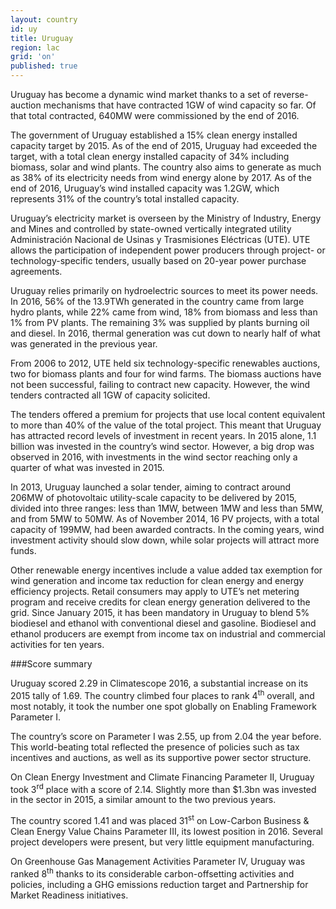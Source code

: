 ```yaml
---
layout: country
id: uy
title: Uruguay
region: lac
grid: 'on'
published: true
---
```


Uruguay has become a dynamic wind market thanks to a set of reverse-auction mechanisms that have contracted 1GW of wind capacity so far. Of that total contracted, 640MW were commissioned by the end of 2016.

The government of Uruguay established a 15% clean energy installed capacity target by 2015. As of the end of 2015, Uruguay had exceeded the target, with a total clean energy installed capacity of 34% including biomass, solar and wind plants. The country also aims to generate as much as 38% of its electricity needs from wind energy alone by 2017. As of the end of 2016, Uruguay’s wind installed capacity was 1.2GW, which represents 31% of the country’s total installed capacity.

Uruguay’s electricity market is overseen by the Ministry of Industry, Energy and Mines and controlled by state-owned vertically integrated utility Administración Nacional de Usinas y Trasmisiones Eléctricas (UTE). UTE allows the participation of independent power producers through project- or technology-specific tenders, usually based on 20-year power purchase agreements.

Uruguay relies primarily on hydroelectric sources to meet its power needs. In 2016, 56% of the 13.9TWh generated in the country came from large hydro plants, while 22% came from wind, 18% from biomass and less than 1% from PV plants. The remaining 3% was supplied by plants burning oil and diesel. In 2016, thermal generation was cut down to nearly half of what was generated in the previous year.

From 2006 to 2012, UTE held six technology-specific renewables auctions, two for biomass plants and four for wind farms. The biomass auctions have not been successful, failing to contract new capacity. However, the wind tenders contracted all 1GW of capacity solicited.

The tenders offered a premium for projects that use local content equivalent to more than 40% of the value of the total project. This meant that Uruguay has attracted record levels of investment in recent years. In 2015 alone, 1.1 billion was invested in the country’s wind sector. However, a big drop was observed in 2016, with investments in the wind sector reaching only a quarter of what was invested in 2015.

In 2013, Uruguay launched a solar tender, aiming to contract around 206MW of photovoltaic utility-scale capacity to be delivered by 2015, divided into three ranges: less than 1MW, between 1MW and less than 5MW, and from 5MW to 50MW. As of November 2014, 16 PV projects, with a total capacity of 199MW, had been awarded contracts. In the coming years, wind investment activity should slow down, while solar projects will attract more funds.

Other renewable energy incentives include a value added tax exemption for wind generation and income tax reduction for clean energy and energy efficiency projects. Retail consumers may apply to UTE’s net metering program and receive credits for clean energy generation delivered to the grid. Since January 2015, it has been mandatory in Uruguay to blend 5% biodiesel and ethanol with conventional diesel and gasoline. Biodiesel and ethanol producers are exempt from income tax on industrial and commercial activities for ten years.

###Score summary

Uruguay scored 2.29 in Climatescope 2016, a substantial increase on its 2015 tally of 1.69. The country climbed four places to rank 4<sup>th</sup> overall, and most notably, it took the number one spot globally on Enabling Framework Parameter I.

The country’s score on Parameter I was 2.55, up from 2.04 the year before. This world-beating total reflected the presence of policies such as tax incentives and auctions, as well as its supportive power sector structure. 

On Clean Energy Investment and Climate Financing Parameter II, Uruguay took 3<sup>rd</sup> place with a score of 2.14. Slightly more than $1.3bn was invested in the sector in 2015, a similar amount to the two previous years.

The country scored 1.41 and was placed 31<sup>st</sup> on Low-Carbon Business & Clean Energy Value Chains Parameter III, its lowest position in 2016. Several project developers were present, but very little equipment manufacturing.

On Greenhouse Gas Management Activities Parameter IV, Uruguay was ranked 8<sup>th</sup> thanks to its considerable carbon-offsetting activities and policies, including a GHG emissions reduction target and Partnership for Market Readiness initiatives.

